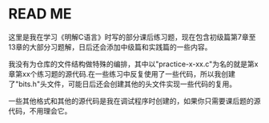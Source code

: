 # READ ME
这里是我在学习《明解C语言》时写的部分课后练习题，现在包含初级篇第7章至13章的大部分习题解，日后还会添加中级篇和实践篇的一些内容。

我没有为仓库的文件结构做特殊的编排，其中以"practice-x-xx.c"为名的就是第x章第xx个练习题的源代码.在一些练习中反复使用了一些代码，所以我创建了"bits.h"头文件，可能日后还会创建其他的头文件实现一些代码的复用。

一些其他格式和其他的源代码是我在调试程序时创建的，如果你只需要课后题的源代码，不用理会它。
